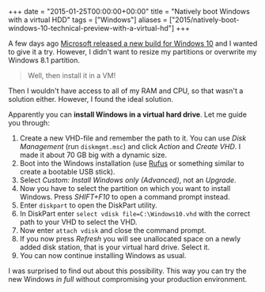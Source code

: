 +++
date = "2015-01-25T00:00:00+00:00"
title = "Natively boot Windows with a virtual HDD"
tags = ["Windows"]
aliases = ["2015/natively-boot-windows-10-technical-preview-with-a-virtual-hd"]
+++

A few days ago [Microsoft released a new build for Windows 10](https://insider.windows.com) and I wanted to give it a try. However, I didn't want to resize my partitions or overwrite my Windows 8.1 partition.

>Well, then install it in a VM!

Then I wouldn't have access to all of my RAM and CPU, so that wasn't a solution either. However, I found the ideal solution.

Apparently you can __install Windows in a virtual hard drive__. Let me guide you through:

1. Create a new VHD-file and remember the path to it. You can use _Disk Management_ (run `diskmgmt.msc`) and click _Action_ and _Create VHD_. I made it about 70 GB big with a dynamic size.
2. Boot into the Windows installation (use [Rufus](https://rufus.akeo.ie/) or something similar to create a bootable USB stick).
3. Select _Custom: Install Windows only (Advanced)_, not an _Upgrade_.
4. Now you have to select the partition on which you want to install Windows. Press _SHIFT+F10_ to open a command prompt instead.
5. Enter `diskpart` to open the DiskPart utility.
6. In DiskPart enter `select vdisk file=C:\Windows10.vhd` with the correct path to your VHD to select the VHD.
7. Now enter `attach vdisk` and close the command prompt.
8. If you now press _Refresh_ you will see unallocated space on a newly added disk station, that is your virtual hard drive. Select it.
9. You can now continue installing Windows as usual.

I was surprised to find out about this possibility. This way you can try the new Windows _in full_ without compromising your production environment.
